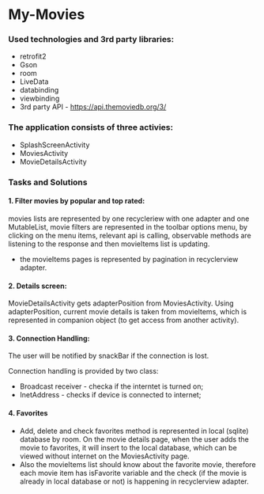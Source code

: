 # My-Movies

### Used technologies and 3rd party libraries:
* retrofit2
* Gson
* room
* LiveData
* databinding
* viewbinding
* 3rd party API - https://api.themoviedb.org/3/


### The application consists of three activies: 
* SplashScreenActivity
* MoviesActivity 
* MovieDetailsActivity

### Tasks and Solutions
#### 1. Filter movies by popular and top rated: 
  movies lists are represented by one recycleriew with one adapter and one MutableList,
  movie filters are represented in the toolbar options menu, 
  by clicking on the menu items, relevant api is calling, observable methods are listening to
  the response and then movieItems list is updating.
* the movieItems pages is represented by pagination in recyclerview adapter.
  
#### 2. Details screen:
MovieDetailsActivity gets adapterPosition from MoviesActivity.
Using adapterPosition, current movie details is taken from movieItems, 
which is represented in companion object (to get access from another activity).

#### 3. Connection Handling:
  The user will be notified by snackBar if the connection is lost. 
  
  Connection handling is provided by two class: 
* Broadcast receiver - checka if the interntet is turned on;
* InetAddress - checks if device is connected to internet;


#### 4. Favorites
* Add, delete and check favorites method is represented in local (sqlite) database by room.
On the movie details page, when the user adds the movie to favorites, it will insert to the local database,
which can be viewed without internet on the MoviesActivity page.
* Also the movieItems list should know about the favorite movie, therefore each movie 
item has isFavorite variable and the check (if the movie is already in local database or not) 
is happening in recyclerview adapter.







